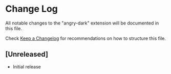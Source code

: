 # Change Log

All notable changes to the "angry-dark" extension will be documented in this file.

Check [Keep a Changelog](http://keepachangelog.com/) for recommendations on how to structure this file.

## [Unreleased]

- Initial release
